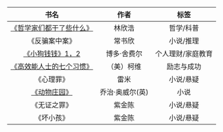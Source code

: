 |   书名   |   作者   |  标签    |
| :----: | :----: | :----: |
|[《哲学家们都干了些什么》](https://github.com/wangyuchaogeek/ReadingNotes/tree/master/哲学家们都干了些什么)|林欣浩|哲学/科普|
|《反骗案中案》|常书欣|小说/推理|
|[《小狗钱钱》1，2](https://github.com/wangyuchaogeek/ReadingNotes/tree/master/小狗钱钱)|博多·舍费尔|个人理财/家庭教育  |
|[《高效能人士的七个习惯》](https://github.com/wangyuchaogeek/ReadingNotes/tree/master/高效能人士的七个习惯)|（美）柯维|励志与成功|
|《心理罪》|雷米|小说/悬疑  |
|[《动物庄园》](https://github.com/wangyuchaogeek/ReadingNotes/tree/master/动物庄园)|乔治·奥威尔(英)|小说  |
|《无证之罪》|紫金陈|小说/悬疑|
|《坏小孩》|紫金陈|小说/悬疑|